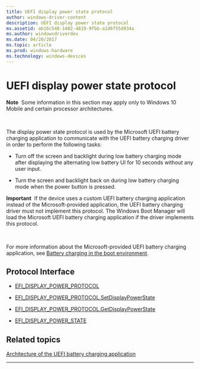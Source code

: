 ```yaml
---
title: UEFI display power state protocol
author: windows-driver-content
description: UEFI display power state protocol
ms.assetid: ab16c548-1402-4819-9fbb-a1d6f55d934a
ms.author: windowsdriverdev
ms.date: 04/20/2017
ms.topic: article
ms.prod: windows-hardware
ms.technology: windows-devices
---
```


# UEFI display power state protocol


**Note**  Some information in this section may apply only to Windows 10 Mobile and certain processor architectures.

 

The display power state protocol is used by the Microsoft UEFI battery charging application to communicate with the UEFI battery charging driver in order to perform the following tasks:

-   Turn off the screen and backlight during low battery charging mode after displaying the alternating low battery UI for 10 seconds without any user input.

-   Turn the screen and backlight back on during low battery charging mode when the power button is pressed.

**Important**  If the device uses a custom UEFI battery charging application instead of the Microsoft-provided application, the UEFI battery charging driver must not implement this protocol. The Windows Boot Manager will load the Microsoft UEFI battery charging application if the driver implements this protocol.

 

For more information about the Microsoft-provided UEFI battery charging application, see [Battery charging in the boot environment](battery-charging-in-the-boot-environment.md).

## Protocol Interface


-   [EFI\_DISPLAY\_POWER\_PROTOCOL](efi-display-power-protocol.md)

-   [EFI\_DISPLAY\_POWER\_PROTOCOL.SetDisplayPowerState](efi-display-power-protocolsetdisplaypowerstate.md)

-   [EFI\_DISPLAY\_POWER\_PROTOCOL.GetDisplayPowerState](efi-display-power-protocolgetdisplaypowerstate.md)

-   [EFI\_DISPLAY\_POWER\_STATE](efi-display-power-state.md)

## Related topics
[Architecture of the UEFI battery charging application](architecture-of-the-uefi-battery-charging-application.md)  

--------------------


